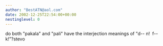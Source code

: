```yaml
---
author: "BestATN@aol.com"
date: 2002-12-25T22:54:00+00:00
nestinglevel: 0
---
```

do both "pakala" and "pali" have the interjection meanings of "d--
n!  f--
k!"?stevo
